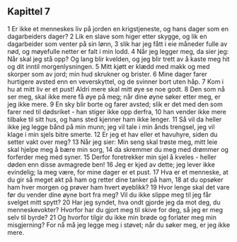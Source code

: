 ## Kapittel 7

1 Er ikke et menneskes liv på jorden en krigstjeneste, og hans dager som en dagarbeiders dager?
2 Lik en slave som higer etter skygge, og lik en dagarbeider som venter på sin lønn,
3 slik har jeg fått i eie måneder fulle av nød, og møyefulle netter er falt i min lodd.
4 Når jeg legger meg, da sier jeg: Når skal jeg stå opp? Og lang blir kvelden, og jeg blir trett av å kaste meg hit og dit inntil morgenlysningen.
5 Mitt kjøtt er klædd med makk og med skorper som av jord; min hud skrukner og brister.
6 Mine dager farer hurtigere avsted enn en veverskyttel, og de svinner bort uten håp.
7 Kom i hu at mitt liv er et pust! Aldri mere skal mitt øye se noe godt.
8 Den som nå ser meg, skal ikke mere få øye på meg; når dine øyne søker etter meg, er jeg ikke mere.
9 En sky blir borte og farer avsted; slik er det med den som farer ned til dødsriket - han stiger ikke opp derfra,
10 han vender ikke mere tilbake til sitt hus, og hans sted kjenner ham ikke lenger.
11 Så vil da heller ikke jeg legge bånd på min munn; jeg vil tale i min ånds trengsel, jeg vil klage i min sjels bitre smerte.
12 Er jeg et hav eller et havuhyre, siden du setter vakt over meg?
13 Når jeg sier: Min seng skal trøste meg, mitt leie skal hjelpe meg å bære min sorg,
14 da skremmer du meg med drømmer og forferder meg med syner.
15 Derfor foretrekker min sjel å kveles - heller døden enn disse avmagrede ben!
16 Jeg er kjed av dette; jeg lever ikke evindelig; la meg være, for mine dager er et pust.
17 Hva er et menneske, at du gir så meget akt på ham og retter dine tanker på ham,
18 at du opsøker ham hver morgen og prøver ham hvert øyeblikk?
19 Hvor lenge skal det vare før du vender dine øyne bort fra meg? Vil du ikke slippe meg til jeg får svelget mitt spytt?
20 Har jeg syndet, hva ondt gjorde jeg da mot deg, du menneskevokter? Hvorfor har du gjort meg til skive for deg, så jeg er meg selv til byrde?
21 Og hvorfor tilgir du ikke min brøde og forlater meg min misgjerning? For nå må jeg legge meg i støvet; når du søker meg, er jeg ikke mere.

